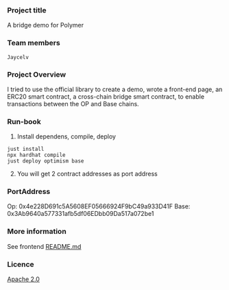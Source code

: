 ### Project title
A bridge demo for Polymer

### Team members
    Jaycelv

### Project Overview
I tried to use the official library to create a demo, wrote a front-end page, an ERC20 smart contract, a cross-chain bridge smart contract, to enable transactions between the OP and Base chains.
### Run-book
1. Install dependens, compile, deploy
```
just install 
npx hardhat compile
just deploy optimism base
```
2. You will get 2 contract addresses as port address


### PortAddress
Op: 0x4e228D691c5A5608EF05666924F9bC49a933D41F
Base: 0x3Ab9640a577331afb5df06EDbb09Da517a072be1
 
### More information
See frontend [README.md](https://github.com/Jaycelv/vue-demo)

### Licence
[Apache 2.0](LICENSE)


